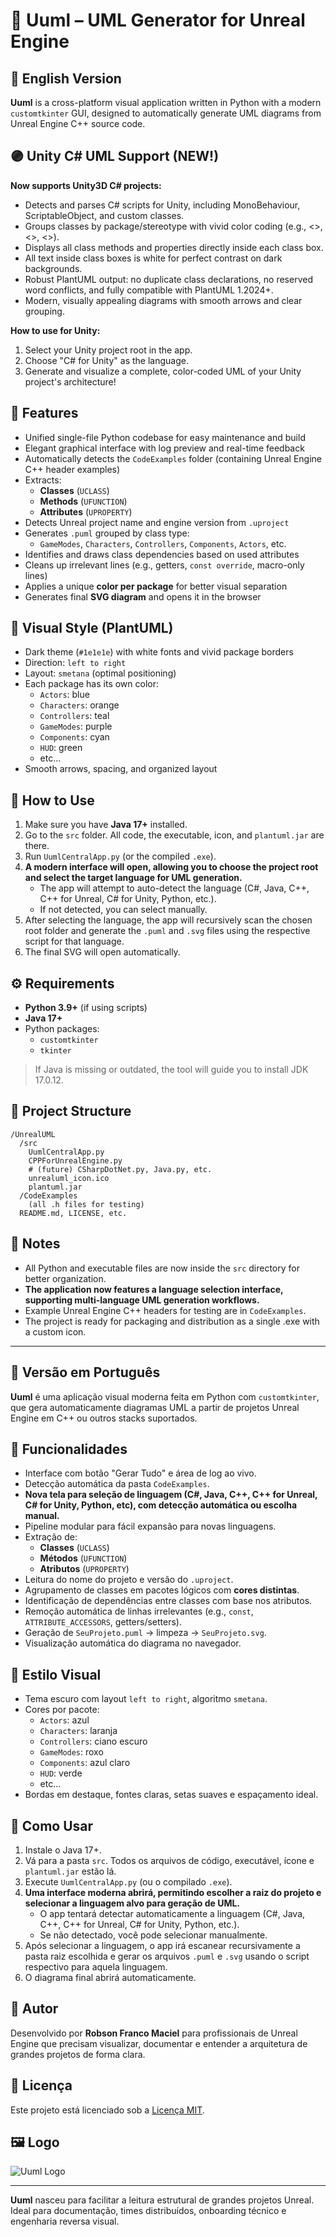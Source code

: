 # 🦩 Uuml – UML Generator for Unreal Engine

## 📘 English Version

**Uuml** is a cross-platform visual application written in Python with a modern `customtkinter` GUI, designed to automatically generate UML diagrams from Unreal Engine C++ source code.

## 🟣 Unity C# UML Support (NEW!)

**Now supports Unity3D C# projects:**
- Detects and parses C# scripts for Unity, including MonoBehaviour, ScriptableObject, and custom classes.
- Groups classes by package/stereotype with vivid color coding (e.g., <<MonoBehaviour>>, <<ScriptableObject>>, <<Other>>).
- Displays all class methods and properties directly inside each class box.
- All text inside class boxes is white for perfect contrast on dark backgrounds.
- Robust PlantUML output: no duplicate class declarations, no reserved word conflicts, and fully compatible with PlantUML 1.2024+.
- Modern, visually appealing diagrams with smooth arrows and clear grouping.

**How to use for Unity:**
1. Select your Unity project root in the app.
2. Choose "C# for Unity" as the language.
3. Generate and visualize a complete, color-coded UML of your Unity project's architecture!

## 🔧 Features

- Unified single-file Python codebase for easy maintenance and build
- Elegant graphical interface with log preview and real-time feedback
- Automatically detects the `CodeExamples` folder (containing Unreal Engine C++ header examples)
- Extracts:
  - **Classes** (`UCLASS`)
  - **Methods** (`UFUNCTION`)
  - **Attributes** (`UPROPERTY`)
- Detects Unreal project name and engine version from `.uproject`
- Generates `.puml` grouped by class type:
  - `GameModes`, `Characters`, `Controllers`, `Components`, `Actors`, etc.
- Identifies and draws class dependencies based on used attributes
- Cleans up irrelevant lines (e.g., getters, `const override`, macro-only lines)
- Applies a unique **color per package** for better visual separation
- Generates final **SVG diagram** and opens it in the browser

## 🌈 Visual Style (PlantUML)

- Dark theme (`#1e1e1e`) with white fonts and vivid package borders
- Direction: `left to right`
- Layout: `smetana` (optimal positioning)
- Each package has its own color:
  - `Actors`: blue
  - `Characters`: orange
  - `Controllers`: teal
  - `GameModes`: purple
  - `Components`: cyan
  - `HUD`: green
  - etc...
- Smooth arrows, spacing, and organized layout

## 🚀 How to Use

1. Make sure you have **Java 17+** installed.
2. Go to the `src` folder. All code, the executable, icon, and `plantuml.jar` are there.
3. Run `UumlCentralApp.py` (or the compiled `.exe`).
4. **A modern interface will open, allowing you to choose the project root and select the target language for UML generation.**
   - The app will attempt to auto-detect the language (C#, Java, C++, C++ for Unreal, C# for Unity, Python, etc.).
   - If not detected, you can select manually.
5. After selecting the language, the app will recursively scan the chosen root folder and generate the `.puml` and `.svg` files using the respective script for that language.
6. The final SVG will open automatically.

## ⚙️ Requirements

- **Python 3.9+** (if using scripts)
- **Java 17+**
- Python packages:
  - `customtkinter`
  - `tkinter`

> If Java is missing or outdated, the tool will guide you to install JDK 17.0.12.

## 📁 Project Structure

```
/UnrealUML
  /src
    UumlCentralApp.py
    CPPForUnrealEngine.py
    # (future) CSharpDotNet.py, Java.py, etc.
    unrealuml_icon.ico
    plantuml.jar
  /CodeExamples
    (all .h files for testing)
  README.md, LICENSE, etc.
```

## 📝 Notes

- All Python and executable files are now inside the `src` directory for better organization.
- **The application now features a language selection interface, supporting multi-language UML generation workflows.**
- Example Unreal Engine C++ headers for testing are in `CodeExamples`.
- The project is ready for packaging and distribution as a single .exe with a custom icon.

---

## 📗 Versão em Português

**Uuml** é uma aplicação visual moderna feita em Python com `customtkinter`, que gera automaticamente diagramas UML a partir de projetos Unreal Engine em C++ ou outros stacks suportados.

## 🔧 Funcionalidades

- Interface com botão "Gerar Tudo" e área de log ao vivo.
- Detecção automática da pasta `CodeExamples`.
- **Nova tela para seleção de linguagem (C#, Java, C++, C++ for Unreal, C# for Unity, Python, etc), com detecção automática ou escolha manual.**
- Pipeline modular para fácil expansão para novas linguagens.
- Extração de:
  - **Classes** (`UCLASS`)
  - **Métodos** (`UFUNCTION`)
  - **Atributos** (`UPROPERTY`)
- Leitura do nome do projeto e versão do `.uproject`.
- Agrupamento de classes em pacotes lógicos com **cores distintas**.
- Identificação de dependências entre classes com base nos atributos.
- Remoção automática de linhas irrelevantes (e.g., `const`, `ATTRIBUTE_ACCESSORS`, getters/setters).
- Geração de `SeuProjeto.puml` → limpeza → `SeuProjeto.svg`.
- Visualização automática do diagrama no navegador.

## 🌈 Estilo Visual

- Tema escuro com layout `left to right`, algoritmo `smetana`.
- Cores por pacote:
  - `Actors`: azul
  - `Characters`: laranja
  - `Controllers`: ciano escuro
  - `GameModes`: roxo
  - `Components`: azul claro
  - `HUD`: verde
  - etc...
- Bordas em destaque, fontes claras, setas suaves e espaçamento ideal.

## 🚀 Como Usar

1. Instale o Java 17+.
2. Vá para a pasta `src`. Todos os arquivos de código, executável, ícone e `plantuml.jar` estão lá.
3. Execute `UumlCentralApp.py` (ou o compilado `.exe`).
4. **Uma interface moderna abrirá, permitindo escolher a raiz do projeto e selecionar a linguagem alvo para geração de UML.**
   - O app tentará detectar automaticamente a linguagem (C#, Java, C++, C++ for Unreal, C# for Unity, Python, etc.).
   - Se não detectado, você pode selecionar manualmente.
5. Após selecionar a linguagem, o app irá escanear recursivamente a pasta raiz escolhida e gerar os arquivos `.puml` e `.svg` usando o script respectivo para aquela linguagem.
6. O diagrama final abrirá automaticamente.

## 👤 Autor

Desenvolvido por **Robson Franco Maciel** para profissionais de Unreal Engine que precisam visualizar, documentar e entender a arquitetura de grandes projetos de forma clara.

## 📄 Licença

Este projeto está licenciado sob a [Licença MIT](LICENSE).

## 🖼️ Logo

![Uuml Logo](images/logo.png)

---

**Uuml** nasceu para facilitar a leitura estrutural de grandes projetos Unreal. Ideal para documentação, times distribuídos, onboarding técnico e engenharia reversa visual.
